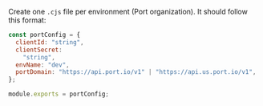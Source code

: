 Create one `.cjs` file per environment (Port organization). It should follow this format:

```js
const portConfig = {
  clientId: "string",
  clientSecret:
    "string",
  envName: "dev",
  portDomain: "https://api.port.io/v1" | "https://api.us.port.io/v1",
};

module.exports = portConfig;
```